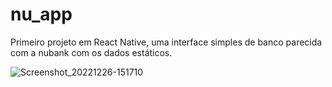 # nu_app
Primeiro projeto em React Native, uma interface simples de banco parecida com a nubank com os dados estáticos.

![Screenshot_20221226-151710](https://user-images.githubusercontent.com/96635752/209574641-dcde2caa-cf93-4fec-b684-ec45d2f322bf.png)

